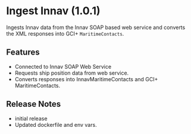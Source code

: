 # Ingest Innav (1.0.1)

Ingests Innav data from the Innav SOAP based web service and converts the XML responses into GCI+ `MaritimeContacts`.

## Features

- Connected to Innav SOAP Web Service
- Requests ship position data from web service.
- Converts responses into InnavMaritimeContacts and GCI+ MaritimeContacts.
    
## Release Notes

- initial release
- Updated dockerfile and env vars.
